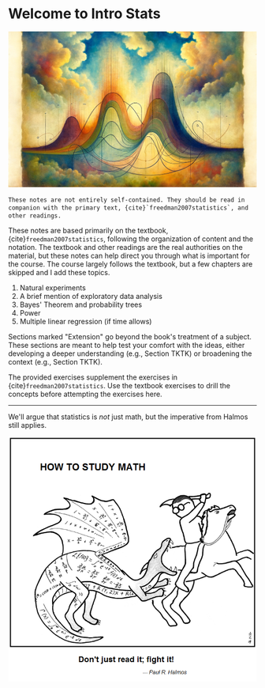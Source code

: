 # Welcome to Intro Stats

![Intro Stats](images/stats-wide.png)


```{important}
These notes are not entirely self-contained. They should be read in companion with the primary text, {cite}`freedman2007statistics`, and other readings.
```

These notes are based primarily on the textbook, {cite}`freedman2007statistics`, following the organization of content and the notation. The textbook and other readings are the real authorities on the material, but these notes can help direct you through what is important for the course. The course largely follows the textbook, but a few chapters are skipped and I add these topics.

1. Natural experiments
2. A brief mention of exploratory data analysis
3. Bayes' Theorem and probability trees
4. Power
5. Multiple linear regression (if time allows)

Sections marked "Extension" go beyond the book's treatment of a subject. These sections are meant to help test your comfort with the ideas, either developing a deeper understanding (e.g., Section TKTK) or broadening the context (e.g., Section TKTK).

The provided exercises supplement the exercises in {cite}`freedman2007statistics`. Use the textbook exercises to drill the concepts before attempting the exercises here.

---

We'll argue that statistics is *not* just math, but the imperative from Halmos still applies.

![How Math Works](images/HowMath.png)




```{tableofcontents}
```
